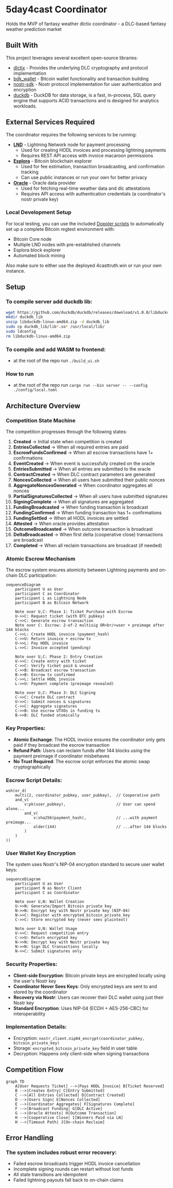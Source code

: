 # 5day4cast Coordinator
Holds the MVP of fantasy weather dlctix coordinator - a DLC-based fantasy weather prediction market

## Built With

This project leverages several excellent open-source libraries:
- [dlctix](https://github.com/conduition/dlctix) - Provides the underlying DLC cryptography and protocol implementation
- [bdk_wallet](https://github.com/bitcoindevkit/bdk) - Bitcoin wallet functionality and transaction building
- [nostr-sdk](https://github.com/rust-nostr/nostr) - Nostr protocol implementation for user authentication and encryption
- [duckdb](https://github.com/duckdb/duckdb) - DuckDB for data storage, is a fast, in-process, SQL query engine that supports ACID transactions and is designed for analytics workloads.

## External Services Required

The coordinator requires the following services to be running:
- **[LND](https://github.com/lightningnetwork/lnd)** - Lightning Network node for payment processing
  - Used for creating HODL invoices and processing lightning payments
  - Requires REST API access with invoice macaroon permissions
- **[Esplora](https://github.com/Blockstream/esplora)** - Bitcoin blockchain explorer
  - Used for fee estimation, transaction broadcasting, and confirmation tracking
  - Can use public instances or run your own for better privacy
- **[Oracle](https://www.4casttruth.win/)** - Oracle data provider
  - Used for fetching real-time weather data and dlc attestations
  - Requires API access with authentication credentials (a coordinator's nostr private key)


### Local Development Setup

For local testing, you can use the included [Doppler scripts](.doppler/README.md) to automatically set up a complete Bitcoin regtest environment with:
- Bitcoin Core node
- Multiple LND nodes with pre-established channels
- Esplora block explorer
- Automated block mining

Also make sure to either use the deployed 4casttruth.win or run your own instance.

## Setup

### To compile server add duckdb lib:
```bash
wget https://github.com/duckdb/duckdb/releases/download/v1.0.0/libduckdb-linux-amd64.zip
mkdir duckdb_lib
unzip libduckdb-linux-amd64.zip -d duckdb_lib
sudo cp duckdb_lib/lib*.so* /usr/local/lib/
sudo ldconfig
rm libduckdb-linux-amd64.zip
```

### To compile and add WASM to frontend:
- at the root of the repo run `./build_ui.sh`

### How to run
- at the root of the repo run `cargo run --bin server -- --config ./config/local.toml`

## Architecture Overview

### Competition State Machine

The competition progresses through the following states:

1. **Created** → Initial state when competition is created
2. **EntriesCollected** → When all required entries are paid
3. **EscrowFundsConfirmed** → When all escrow transactions have 1+ confirmations
4. **EventCreated** → When event is successfully created on the oracle
5. **EntriesSubmitted** → When all entries are submitted to the oracle
6. **ContractCreated** → When DLC contract parameters are generated
7. **NoncesCollected** → When all users have submitted their public nonces
8. **AggregateNoncesGenerated** → When coordinator aggregates all nonces
9. **PartialSignaturesCollected** → When all users have submitted signatures
10. **SigningComplete** → When all signatures are aggregated
11. **FundingBroadcasted** → When funding transaction is broadcast
12. **FundingConfirmed** → When funding transaction has 1+ confirmations
13. **FundingSettled** → When all HODL invoices are settled
14. **Attested** → When oracle provides attestation
15. **OutcomeBroadcasted** → When outcome transaction is broadcast
16. **DeltaBroadcasted** → When first delta (cooperative close) transactions are broadcast
17. **Completed** → When all reclaim transactions are broadcast (if needed)

### Atomic Escrow Mechanism

The escrow system ensures atomicity between Lightning payments and on-chain DLC participation:

```mermaid
sequenceDiagram
    participant U as User
    participant C as Coordinator
    participant L as Lightning Node
    participant B as Bitcoin Network

    Note over U,C: Phase 1: Ticket Purchase with Escrow
    U->>C: Request ticket (with BTC pubkey)
    C->>C: Generate escrow transaction
    Note over C: Escrow: 2-of-2 multisig OR<br/>user + preimage after 144 blocks
    C->>L: Create HODL invoice (payment_hash)
    C->>U: Return invoice + escrow tx
    U->>L: Pay HODL invoice
    L->>C: Invoice accepted (pending)

    Note over U,C: Phase 2: Entry Creation
    U->>C: Create entry with ticket
    C->>C: Verify ticket paid & unused
    C->>B: Broadcast escrow transaction
    B->>B: Escrow tx confirmed
    C->>L: Settle HODL invoice
    L->>U: Payment complete (preimage revealed)

    Note over U,C: Phase 3: DLC Signing
    C->>C: Create DLC contract
    U->>C: Submit nonces & signatures
    C->>C: Aggregate signatures
    C->>B: Use escrow UTXOs in funding tx
    B->>B: DLC funded atomically
```

### Key Properties:
- **Atomic Exchange**: The HODL invoice ensures the coordinator only gets paid if they broadcast the escrow transaction
- **Refund Path**: Users can reclaim funds after 144 blocks using the payment preimage if coordinator misbehaves
- **No Trust Required**: The escrow script enforces the atomic swap cryptographically

### Escrow Script Details:
```
wsh(or_d(
    multi(2, coordinator_pubkey, user_pubkey),  // Cooperative path
    and_v(
        v:pk(user_pubkey),                      // User can spend alone...
        and_v(
            v:sha256(payment_hash),             // ...with payment preimage...
            older(144)                          // ...after 144 blocks
        )
    )
))
```

### User Wallet Key Encryption

The system uses Nostr's NIP-04 encryption standard to secure user wallet keys:

```mermaid
sequenceDiagram
    participant U as User
    participant N as Nostr Client
    participant C as Coordinator

    Note over U,N: Wallet Creation
    U->>N: Generate/Import Bitcoin private key
    N->>N: Encrypt key with Nostr private key (NIP-04)
    N->>C: Register with encrypted_bitcoin_private_key
    C->>C: Store encrypted key (never sees plaintext)

    Note over U,N: Wallet Usage
    U->>C: Request competition entry
    C->>U: Return encrypted key
    N->>N: Decrypt key with Nostr private key
    N->>N: Sign DLC transactions locally
    N->>C: Submit signatures only
```

### Security Properties:
- **Client-side Encryption**: Bitcoin private keys are encrypted locally using the user's Nostr key
- **Coordinator Never Sees Keys**: Only encrypted keys are sent to and stored by the coordinator
- **Recovery via Nostr**: Users can recover their DLC wallet using just their Nostr key
- **Standard Encryption**: Uses NIP-04 (ECDH + AES-256-CBC) for interoperability

### Implementation Details:
- Encryption: `nostr_client.nip04_encrypt(coordinator_pubkey, bitcoin_private_key)`
- Storage: `encrypted_bitcoin_private_key` field in user table
- Decryption: Happens only client-side when signing transactions

## Competition Flow

```mermaid
graph TD
    A[User Requests Ticket] -->|Pays HODL Invoice| B[Ticket Reserved]
    B -->|Creates Entry| C[Entry Submitted]
    C -->|All Entries Collected| D[Contract Created]
    D -->|Users Sign| E[Nonces Collected]
    E -->|Coordinator Aggregates| F[Signatures Complete]
    F -->|Broadcast Funding| G[DLC Active]
    G -->|Oracle Attests| H[Outcome Transaction]
    H -->|Cooperative Close| I[Winners Paid via LN]
    H -->|Timeout Path| J[On-chain Reclaim]
```

## Error Handling

### The system includes robust error recovery:
- Failed escrow broadcasts trigger HODL invoice cancellation
- Incomplete signing rounds can restart without lost funds
- All state transitions are idempotent
- Failed lightning payouts fall back to on-chain claims
